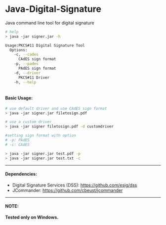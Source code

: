 # Java-Digital-Signature
Java command line  tool for digital signature

```bash
# help
> java -jar signer.jar -h

Usage:PKCS#11 Digital Signature Tool
  Options:
    -c, --cades
      CAdES sign format
    -p, --pades
      PAdES sign format
    -d, --driver
      PKCS#11 Driver
    -h, --help 
    
```

#### Basic Usage:
```bash
# use default driver and use CAdES sign format
> java -jar signer.jar filetosign.pdf

# use a custom driver
> java -jar signer filetosign.pdf -d customdriver

#setting sign format with option
# -p: PAdES
# -c: CAdES

> java -jar signer.jar test.pdf -p 
> java -jar signer.jar test.txt -c 
```

-----
#### Dependencies: 

- Digital Signature Services (DSS): https://github.com/esig/dss
- JCommander: https://github.com/cbeust/jcommander

-----

#### NOTE:
**Tested only on Windows.**
